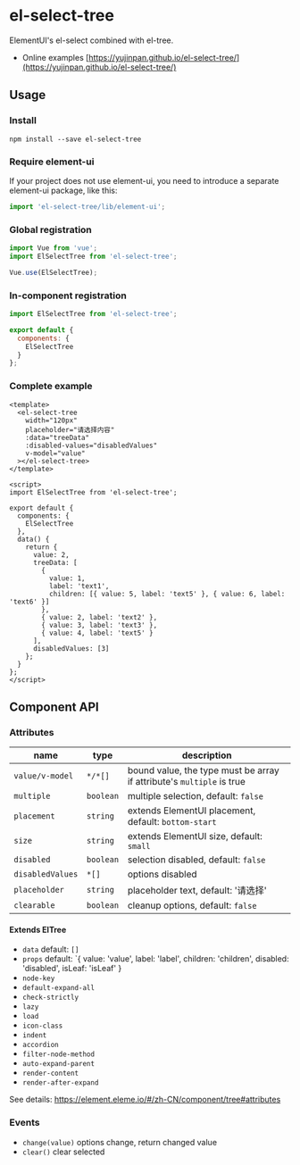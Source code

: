 # el-select-tree

ElementUI's el-select combined with el-tree.

- Online examples [https://yujinpan.github.io/el-select-tree/](https://yujinpan.github.io/el-select-tree/)

## Usage

### Install

```
npm install --save el-select-tree
```

### Require element-ui

If your project does not use element-ui,
you need to introduce a separate element-ui package, like this:

```js
import 'el-select-tree/lib/element-ui';
```

### Global registration

```js
import Vue from 'vue';
import ElSelectTree from 'el-select-tree';

Vue.use(ElSelectTree);
```

### In-component registration

```js
import ElSelectTree from 'el-select-tree';

export default {
  components: {
    ElSelectTree
  }
};
```

### Complete example

```vue
<template>
  <el-select-tree
    width="120px"
    placeholder="请选择内容"
    :data="treeData"
    :disabled-values="disabledValues"
    v-model="value"
  ></el-select-tree>
</template>

<script>
import ElSelectTree from 'el-select-tree';

export default {
  components: {
    ElSelectTree
  },
  data() {
    return {
      value: 2,
      treeData: [
        {
          value: 1,
          label: 'text1',
          children: [{ value: 5, label: 'text5' }, { value: 6, label: 'text6' }]
        },
        { value: 2, label: 'text2' },
        { value: 3, label: 'text3' },
        { value: 4, label: 'text5' }
      ],
      disabledValues: [3]
    };
  }
};
</script>
```

## Component API

### Attributes

| name             | type      | description                                                           |
| ---------------- | --------- | --------------------------------------------------------------------- |
| `value/v-model`  | `*/*[]`   | bound value, the type must be array if attribute's `multiple` is true |
| `multiple`       | `boolean` | multiple selection, default: `false`                                  |
| `placement`      | `string`  | extends ElementUI placement, default: `bottom-start`                  |
| `size`           | `string`  | extends ElementUI size, default: `small`                              |
| `disabled`       | `boolean` | selection disabled, default: `false`                                  |
| `disabledValues` | `*[]`     | options disabled                                                      |
| `placeholder`    | `string`  | placeholder text, default: '请选择'                                   |
| `clearable`      | `boolean` | cleanup options, default: `false`                                     |

#### Extends ElTree

- `data` default: `[]`
- `props` default: `{ value: 'value', label: 'label', children: 'children', disabled: 'disabled', isLeaf: 'isLeaf' }
- `node-key`
- `default-expand-all`
- `check-strictly`
- `lazy`
- `load`
- `icon-class`
- `indent`
- `accordion`
- `filter-node-method`
- `auto-expand-parent`
- `render-content`
- `render-after-expand`

See details: https://element.eleme.io/#/zh-CN/component/tree#attributes

### Events

- `change(value)` options change, return changed value
- `clear()` clear selected
